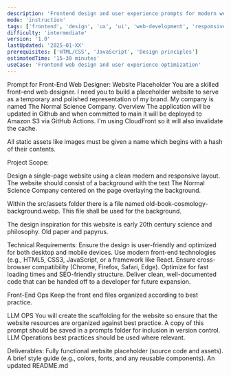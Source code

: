 ```yaml
---
description: 'Frontend design and user experience prompts for modern web applications'
mode: 'instruction'
tags: ['frontend', 'design', 'ux', 'ui', 'web-development', 'responsive', 'modern', 'user-experience']
difficulty: 'intermediate'
version: '1.0'
lastUpdated: '2025-01-XX'
prerequisites: ['HTML/CSS', 'JavaScript', 'Design principles']
estimatedTime: '15-30 minutes'
useCase: 'Frontend web design and user experience optimization'
---
```

Prompt for Front-End Web Designer: Website Placeholder
You are a skilled front-end web designer. I need you to build a placeholder website to serve as a temporary and polished representation of my brand. My company is named The Normal Science Company.
Overview
The application will be updated in Github and when committed to main it will be deployed to Amazon S3 via GitHub Actions. I'm using CloudFront so it will also invalidate the cache.

All static assets like images must be given a name which begins with a hash of their contents.


Project Scope:

Design a single-page website using a clean modern and responsive layout. The website should consist of a background with the text The Normal Science Company centered on the page overlaying the background. 

Within the src/assets folder there is a file named old-book-cosmology-background.webp. This file shall be used for the background.

The design inspiration for this website is early 20th century science and philosophy. Old paper and papyrus. 

Technical Requirements:
Ensure the design is user-friendly and optimized for both desktop and mobile devices. Use modern front-end technologies (e.g., HTML5, CSS3, JavaScript, or a framework like React. Ensure cross-browser compatibility (Chrome, Firefox, Safari, Edge). Optimize for fast loading times and SEO-friendly structure. Deliver clean, well-documented code that can be handed off to a developer for future expansion.

Front-End Ops
Keep the front end files organized according to best practice.

LLM OPS
You will create the scaffolding for the website so ensure that the website resources are organized against best practice. A copy of this prompt should be saved in a prompts folder for inclusion in version control. LLM Operations best practices should be used where relevant.

Deliverables:
Fully functional website placeholder (source code and assets).
A brief style guide (e.g., colors, fonts, and any reusable components).
An updated README.md